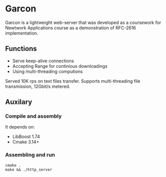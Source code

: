 # Garcon
Garcon is a lightweight web-server that was developed as a coursework
for Newtwork Applications course as a demonstration of RFC-2616 implementation.

## Functions
* Serve keep-alive connections
* Accepting Range for continious downloadings
* Using multi-threading computions

Served 10K rps on text files transfer.
Supports multi-threading file transmission, 12Gbit/s metered.

## Auxilary
### Compile and assembly
It depends on:
* LibBoost 1.74
* Cmake 3.14+

### Assembling and run
```
cmake .
make && ./http_server
```
